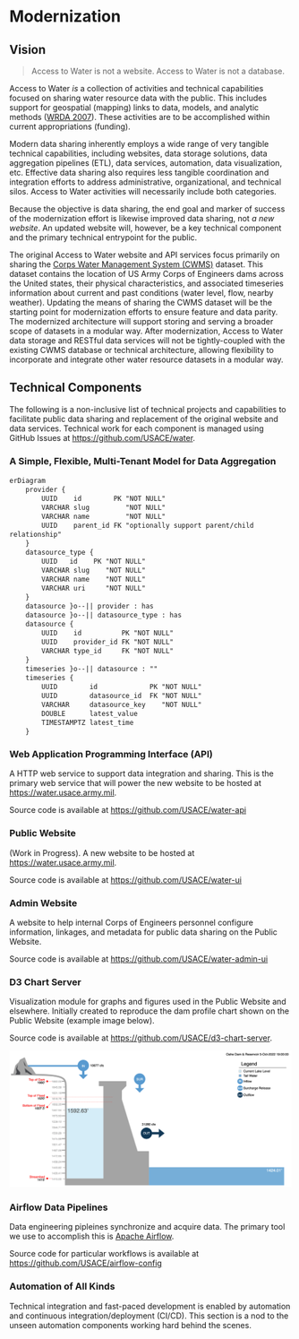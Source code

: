 # Modernization

## Vision

> Access to Water is not a website. Access to Water is not a database.

Access to Water _is_ a collection of activities and technical capabilities focused on sharing water resource data with the public. This includes support for geospatial (mapping) links to data, models, and analytic methods ([WRDA 2007](/legislation?id=wrda-2007-november-2007)). These activities are to be accomplished within current appropriations (funding).

Modern data sharing inherently employs a wide range of very tangible technical capabilities, including websites, data storage solutions, data aggregation pipelines (ETL), data services, automation, data visualization, etc. Effective data sharing also requires less tangible coordination and integration efforts to address administrative, organizational, and technical silos. Access to Water activities will necessarily include both categories.

Because the objective is data sharing, the end goal and marker of success of the modernization effort is likewise improved data sharing, not _a new website_. An updated website will, however, be a key technical component and the primary technical entrypoint for the public.

The original Access to Water website and API services focus primarily on sharing the [Corps Water Management System (CWMS)](https://www.hec.usace.army.mil/cwms/) dataset. This dataset contains the location of US Army Corps of Engineers dams across the United states, their physical characteristics, and associated timeseries information about current and past conditions (water level, flow, nearby weather). Updating the means of sharing the CWMS dataset will be the starting point for modernization efforts to ensure feature and data parity. The modernized architecture will support storing and serving a broader scope of datasets in a modular way. After modernization, Access to Water data storage and RESTful data services will not be tightly-coupled with the existing CWMS database or technical architecture, allowing flexibility to incorporate and integrate other water resource datasets in a modular way.

## Technical Components

The following is a non-inclusive list of technical projects and capabilities to facilitate public data sharing and replacement of the original website and data services. Technical work for each component is managed using GitHub Issues at https://github.com/USACE/water.

### A Simple, Flexible, Multi-Tenant Model for Data Aggregation

```mermaid
erDiagram
    provider {
        UUID    id        PK "NOT NULL"
        VARCHAR slug         "NOT NULL"
        VARCHAR name         "NOT NULL"
        UUID    parent_id FK "optionally support parent/child relationship"
    }
    datasource_type {
        UUID   id    PK "NOT NULL"
        VARCHAR slug    "NOT NULL"
        VARCHAR name    "NOT NULL"
        VARCHAR uri     "NOT NULL"
    }
    datasource }o--|| provider : has
    datasource }o--|| datasource_type : has
    datasource {
        UUID    id          PK "NOT NULL"
        UUID    provider_id FK "NOT NULL"
        VARCHAR type_id     FK "NOT NULL"
    }
    timeseries }o--|| datasource : ""
    timeseries {
        UUID        id             PK "NOT NULL"
        UUID        datasource_id  FK "NOT NULL"
        VARCHAR     datasource_key    "NOT NULL"
        DOUBLE      latest_value
        TIMESTAMPTZ latest_time
    }

```

### Web Application Programming Interface (API)

A HTTP web service to support data integration and sharing. This is the primary web service that will power the new website to be hosted at https://water.usace.army.mil.

Source code is available at https://github.com/USACE/water-api

### Public Website

(Work in Progress). A new website to be hosted at https://water.usace.army.mil.

Source code is available at https://github.com/USACE/water-ui

### Admin Website

A website to help internal Corps of Engineers personnel configure information, linkages, and metadata for public data sharing on the Public Website.

Source code is available at https://github.com/USACE/water-admin-ui

### D3 Chart Server

Visualization module for graphs and figures used in the Public Website and elsewhere. Initially created to reproduce the dam profile chart shown on the Public Website (example image below).

Source code is available at https://github.com/USACE/d3-chart-server.

![Dam Profile Chart](images/dam-profile-chart.png)

### Airflow Data Pipelines

Data engineering pipleines synchronize and acquire data. The primary tool we use to accomplish this is [Apache Airflow](https://airflow.apache.org/).

Source code for particular workflows is available at https://github.com/USACE/airflow-config

### Automation of All Kinds

Technical integration and fast-paced development is enabled by automation and continuous integration/deployment (CI/CD). This section is a nod to the unseen automation components working hard behind the scenes.
